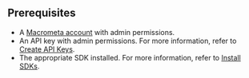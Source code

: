 ## Prerequisites

- A [Macrometa account](https://auth-play.macrometa.io/) with admin permissions.
- An API key with admin permissions. For more information, refer to [Create API Keys](../account-management/api-keys/create-api-keys).
- The appropriate SDK installed. For more information, refer to [Install SDKs](../sdks/install-sdks).
